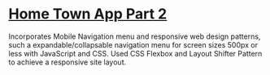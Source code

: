 # [Home Town App Part 2](https://digitalgnome.github.io/udacity-mws-rwd/)

Incorporates Mobile Navigation menu and responsive web design patterns, such a expandable/collapsable navigation menu for screen sizes 500px or less with JavaScript and CSS.  Used CSS Flexbox and Layout Shifter Pattern to achieve a responsive site layout.
